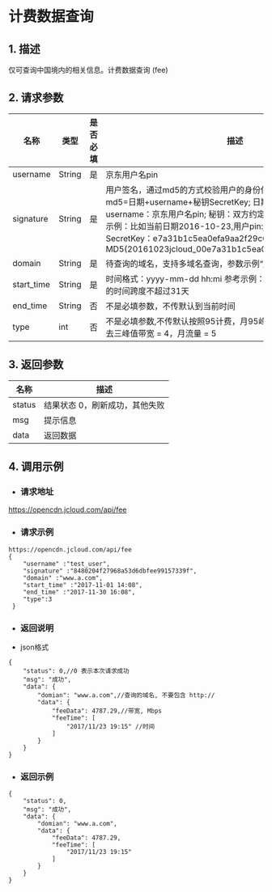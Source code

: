 # **计费数据查询**

## **1. 描述**

仅可查询中国境内的相关信息。计费数据查询 (fee)

## **2. 请求参数**

| **名称**   | **类型** | **是否必填** | **描述**                                                     |
| ---------- | -------- | ------------ | ------------------------------------------------------------ |
| username   | String   | 是           | 京东用户名pin                                                |
| signature  | String   | 是           |用户签名，通过md5的方式校验用户的身份信息，保障信息安全。</br>md5=日期+username+秘钥SecretKey; 日期：格式为 yyyymmdd; username：京东用户名pin; 秘钥：双方约定; </br>示例：比如当前日期2016-10-23,用户pin:jcloud_00,用户秘钥SecretKey：e7a31b1c5ea0efa9aa2f29c6559f7d61,那签名为MD5(20161023jcloud_00e7a31b1c5ea0efa9aa2f29c6559f7d61) |
| domain     | String   | 是           | 待查询的域名，支持多域名查询，参数示例“www.a.com,www.b.com”  |
| start_time | String   | 是           | 时间格式：yyyy-mm-dd hh:mi 参考示例：2016-12-14 07:00,查询的时间跨度不超过31天  |
| end_time   | String   | 否           | 不是必填参数，不传默认到当前时间                             |
| type       | int      | 否           | 不是必填参数,不传默认按照95计费，月95峰值 = 2,日均峰值带宽 = 3，去三峰值带宽 = 4，月流量 = 5 |


## **3. 返回参数**

| **名称** | **描述**                       |
| -------- | ------------------------------ |
| status   | 结果状态 0，刷新成功，其他失败 |
| msg      | 提示信息                       |
| data     | 返回数据                       |


## **4. 调用示例**

- ### **请求地址**

https://opencdn.jcloud.com/api/fee

- ### **请求示例**

```
https://opencdn.jcloud.com/api/fee
{
    "username" :"test_user",
    "signature" :"8480204f27968a53d6dbfee99157339f",
    "domain" :"www.a.com",
    "start_time" :"2017-11-01 14:08",
    "end_time" :"2017-11-30 16:08",
    "type":3
 }
```

- ### **返回说明**

* json格式

```
{
    "status": 0,//0 表示本次请求成功
    "msg": "成功",
    "data": {
        "domian": "www.a.com",//查询的域名, 不要包含 http://
        "data": {
            "feeData": 4787.29,//带宽, Mbps
            "feeTime": [
                "2017/11/23 19:15" //时间
            ]
        }
    }
}
```

- ### **返回示例**

```
{
    "status": 0,
    "msg": "成功",
    "data": {
        "domian": "www.a.com",
        "data": {
            "feeData": 4787.29,
            "feeTime": [
                "2017/11/23 19:15"
            ]
        }
    }
}
```
